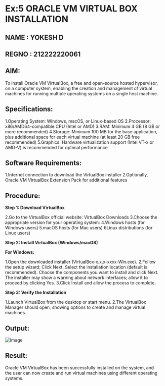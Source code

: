 # Ex:5 ORACLE VM VIRTUAL BOX INSTALLATION

## NAME : YOKESH D
## REGNO : 212222220061

## AIM:

To install Oracle VM VirtualBox, a free and open-source hosted hypervisor, on a computer system, enabling the creation and management of virtual machines for running multiple operating systems on a single host machine.

## Specifications:

1.Operating System: Windows, macOS, or Linux-based OS
2.Processor: x86/AMD64-compatible CPU (Intel or AMD)
3.RAM: Minimum 4 GB (8 GB or more recommended)
4.Storage: Minimum 100 MB for the base application, plus additional space for each virtual machine (at least 20 GB free recommended)
5.Graphics: Hardware virtualization support (Intel VT-x or AMD-V) is recommended for optimal performance

## Software Requirements:

1.Internet connection to download the VirtualBox installer
2.Optionally, Oracle VM VirtualBox Extension Pack for additional features

## Procedure:

**Step 1: Download VirtualBox**

2.Go to the VirtualBox official website: VirtualBox Downloads
3.Choose the appropriate version for your operating system:
4.Windows hosts (for Windows users)
5.macOS hosts (for Mac users)
6Linux distributions (for Linux users)

**Step 2: Install VirtualBox (Windows/macOS)**

**For Windows:**

1.Open the downloaded installer (VirtualBox-x.x.x-xxxx-Win.exe).
2.Follow the setup wizard:
  Click Next.
  Select the installation location (default is recommended).
  Choose the components you want to install and click Next.
  The installer may show a warning about network interfaces; allow it to proceed by clicking 
  Yes.
3.Click Install and allow the process to complete.

**Step 3: Verify the Installation**

1.Launch VirtualBox from the desktop or start menu.
2.The VirtualBox Manager should open, showing options to create and manage virtual machines.

## Output:

![image](https://github.com/user-attachments/assets/d720b21b-89be-4ebe-8eae-0fc81a7ffe93)

## Result:

Oracle VM VirtualBox has been successfully installed on the system, and the user can now create and run virtual machines using different operating systems.
